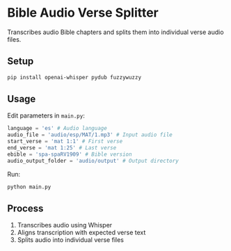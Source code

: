# Bible Audio Verse Splitter

Transcribes audio Bible chapters and splits them into individual verse audio files.

## Setup

```bash
pip install openai-whisper pydub fuzzywuzzy
```

## Usage

Edit parameters in `main.py`:

```python
language = 'es' # Audio language
audio_file = 'audio/esp/MAT/1.mp3' # Input audio file
start_verse = 'mat 1:1' # First verse
end_verse = 'mat 1:25' # Last verse
ebible = 'spa-spaRV1909' # Bible version
audio_output_folder = 'audio/output' # Output directory
```

Run:

```bash
python main.py
```

## Process

1. Transcribes audio using Whisper
2. Aligns transcription with expected verse text
3. Splits audio into individual verse files

